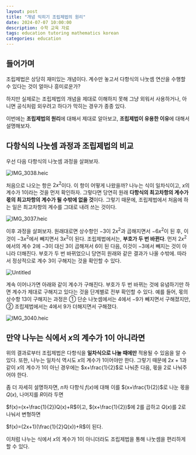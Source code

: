 ```yaml
---
layout: post
title: "개념 익히기 조립제법의 원리"
date: 2024-07-07 10:00:00
description: 수학 교육 자료
tags: education tutoring mathematics korean
categories: education
---
```



## 들어가며

조립제법은 상당히 재미있는 개념이다.
계수만 놓고서 다항식의 나눗셈 연산을 수행할 수 있다는 것이 얼마나 흥미로운가?

하지만 실제로는 조립제법의 개념을 제대로 이해하지 못해 그냥 외워서 사용하거나,
아니면 공식처럼 외우려고 하다가 막히는 경우가 종종 있다.

이번에는 **조립제법의 원리**에 대해서 제대로 알아보고,
**조립제법이 유용한 이유**에 대해서 설명해보자.

## 다항식의 나눗셈 과정과 조립제법의 비교

우선 다음 다항식의 나눗셈 과정을 살펴보자.

![IMG_3038.heic](%EA%B0%9C%EB%85%90%20%EC%9D%B5%ED%9E%88%EA%B8%B0%20%EC%A1%B0%EB%A6%BD%EC%A0%9C%EB%B2%95%EC%9D%98%20%EC%9B%90%EB%A6%AC%20161f0f24f93180848b19e20bd320fc93/IMG_3038.heic)

처음으로 나오는 항은 $2x^2$이다. 이 항이 어떻게 나왔을까?
나누는 식이 일차식이고, $x$의 계수가 $1$이라는 것을 먼저 확인하자.
그렇다면 당연히 원래 **다항식의 최고차항의 계수가 몫의 최고차항의 계수가 될 수밖에 없을 것**이다.
그렇기 때문에, 조립제법에서 처음에 하는 일은 최고차항의 계수를 그대로 내려 쓰는 것이다.

![IMG_3037.heic](%EA%B0%9C%EB%85%90%20%EC%9D%B5%ED%9E%88%EA%B8%B0%20%EC%A1%B0%EB%A6%BD%EC%A0%9C%EB%B2%95%EC%9D%98%20%EC%9B%90%EB%A6%AC%20161f0f24f93180848b19e20bd320fc93/IMG_3037.heic)

이후 과정을 살펴보자. 원래대로면 상수항인 $-3$이 $2x^2$과 곱해지면서 $-6x^2$이 된 후, 이것이 $-3x^2$에서 빼지면서 $3x^2$이 된다. 조립제법에서는, **부호가 두 번 바뀐다**. 먼저 $2x^2$에서의 계수 $2$에 $-3$이 대신 $3$이 곱해져서 $6$이 된 다음, 이것이 $-3$에서 빼지는 것이 아니라 더해진다. 부호가 두 번 바뀌었으니 당연히 원래와 같은 결과가 나올 수밖에. 따라서 정상적으로 계수 $3$이 구해지는 것을 확인할 수 있다.

![Untitled](%EA%B0%9C%EB%85%90%20%EC%9D%B5%ED%9E%88%EA%B8%B0%20%EC%A1%B0%EB%A6%BD%EC%A0%9C%EB%B2%95%EC%9D%98%20%EC%9B%90%EB%A6%AC%20161f0f24f93180848b19e20bd320fc93/Untitled.jpeg)

계속 이어나가면 아래와 같이 계수가 구해진다. 부호가 두 번 바뀌는 것에 유념하기만 하면 계수가 제대로 구해지고 있다는 것을 단계별로 전부 확인할 수 있다. 예를 들어, 몫의 상수항 $13$이 구해지는 과정은 ① 단순 나눗셈에서는 $4$에서 $-9$가 빼지면서 구해졌지만, ② 조립제법에서는 $4$에서 $9$가 더해지면서 구해졌다.

![IMG_3040.heic](%EA%B0%9C%EB%85%90%20%EC%9D%B5%ED%9E%88%EA%B8%B0%20%EC%A1%B0%EB%A6%BD%EC%A0%9C%EB%B2%95%EC%9D%98%20%EC%9B%90%EB%A6%AC%20161f0f24f93180848b19e20bd320fc93/IMG_3040.heic)

## 만약 나누는 식에서 $x$의 계수가 $1$이 아니라면

위의 결과로부터 조립제법은 다항식을 **일차식으로 나눌 때에만** 적용될 수 있음을 알 수 있다. 또한, 나누는 일차식 역시도 $x$의 계수가 $1$이어야만 한다. 그렇기 때문에 $2x+1$과 같이 $x$의 계수가 $1$이 아닌 경우에는 $x+\frac{1}{2}$로 나눠준 다음, 몫을 $2$로 나눠주어야 한다.

좀 더 자세히 설명하자면, $n$차 다항식 $f(x)$에 대해 이를 $(x+\frac{1}{2})$로 나눈 몫을 $Q(x)$, 나머지를 $R$이라 두면

$f(x)=(x+\frac{1}{2})Q(x)+R$이고, $(x+\frac{1}{2})$에 $2$를 곱하고 $Q(x)$를 $2$로 나눠서 변형하면

$f(x)=(2x+1)(\frac{1}{2}Q(x))+R$이 된다.

이처럼 나누는 식에서 $x$의 계수가 $1$이 아니더라도 조립제법을 통해 나눗셈을 편리하게 할 수 있다.